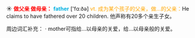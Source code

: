 ☀ <font color="red">**做父亲 做母亲：**</font>
<font color="sky blue">**father**</font> ['fɑːðə] 
<font color="orange">vt. 成为某个孩子的父亲，做…的父亲：</font>He claims to have fathered over 20 children. 他声称有20多个亲生子女。

周边词汇补充：
· mother可指给…以母亲的关爱，给…以母亲般的关爱。
